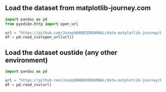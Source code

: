 ## Load the dataset from matplotlib-journey.com

```python
import pandas as pd
from pyodide.http import open_url

url = "https://github.com/JosephBARBIERDARNAL/data-matplotlib-journey/blob/main/mariokart/mariokart.csv?raw=true"
df = pd.read_csv(open_url(url))
```

## Load the dataset oustide (any other environment)

```python
import pandas as pd

url = "https://github.com/JosephBARBIERDARNAL/data-matplotlib-journey/blob/main/mariokart/mariokart.csv?raw=true"
df = pd.read_csv(url)
```

